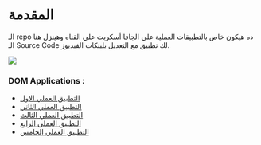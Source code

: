 # المقدمة 
الـ repo ده هيكون خاص بالتطبيقات العملية علي الجافا أسكربت علي القناه وهينزل هنا الـ Source Code لك تطبيق مع التعديل بلينكات الفيديوز.

<img src="https://png.pngtree.com/png-vector/20221016/ourmid/pngtree-javascript-isolated-concept-vector-illustration-png-image_6299991.png">


### DOM Applications : 
<ul>
  <li> <a href="https://youtu.be/Ui4iGSf-SS4">التطبيق العملي الاول </a></li>
  <li> <a href="https://youtu.be/fFOqdmFy5dM">التطبيق العملي الثاني </a></li>
  <li> <a href="https://youtu.be/esNRdas_iA8">التطبيق العملي الثالث </a></li>
  <li> <a href="https://youtu.be/vpRz0iiCLXc">التطبيق العملي الرابع</a></li>
  <li> <a href="">التطبيق العملي الخامس</a></li>
</ul>

